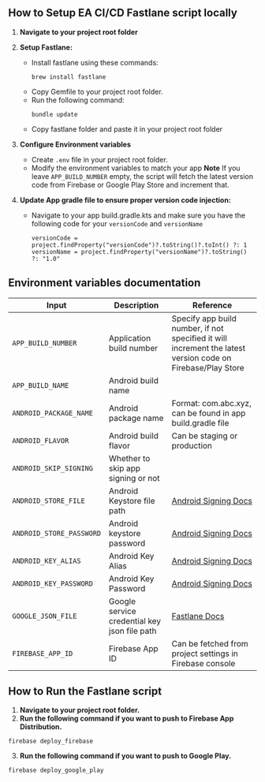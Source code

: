 ## How to Setup EA CI/CD Fastlane script locally

1. **Navigate to your project root folder**

2. **Setup Fastlane:**
   - Install fastlane using these commands:
      ```
      brew install fastlane
      ```
   - Copy Gemfile to your project root folder.
   - Run the following command:
     ```
     bundle update
     ```
   - Copy fastlane folder and paste it in your project root folder

3. **Configure Environment variables**
   - Create `.env` file in your project root folder.
   - Modify the environment variables to match your app **Note** If you leave `APP_BUILD_NUMBER` empty, the script will fetch the latest version code from Firebase or Google Play Store and increment that.

4. **Update App gradle file to ensure proper version code injection:**
   - Navigate to your app build.gradle.kts and make sure you have the following code for your `versionCode` and `versionName`
      ```
      versionCode = project.findProperty("versionCode")?.toString()?.toInt() ?: 1
      versionName = project.findProperty("versionName")?.toString() ?: "1.0"
      ```

## Environment variables documentation

| Input                       | Description                       | Reference                                                                                              |
|-----------------------------|-----------------------------------|--------------------------------------------------------------------------------------------------------|
| `APP_BUILD_NUMBER`          | Application build number         | Specify app build number, if not specified it will increment the latest version code on Firebase/Play Store  |
| `APP_BUILD_NAME`        | Android build name      |                              |
| `ANDROID_PACKAGE_NAME`   | Android package name | Format: com.abc.xyz, can be found in app build.gradle file                     |
| `ANDROID_FLAVOR`        | Android build flavor            | Can be staging or production                         |
| `ANDROID_SKIP_SIGNING`    | Whether to skip app signing or not |    |
| `ANDROID_STORE_FILE`           | Android Keystore file path | [Android Signing Docs](https://developer.android.com/studio/publish/app-signing)                  |
| `ANDROID_STORE_PASSWORD`                 | Android keystore password | [Android Signing Docs](https://developer.android.com/studio/publish/app-signing)                  |
| `ANDROID_KEY_ALIAS`              | Android Key Alias       | [Android Signing Docs](https://developer.android.com/studio/publish/app-signing)                                                                                                       |
| `ANDROID_KEY_PASSWORD` | Android Key Password | [Android Signing Docs](https://developer.android.com/studio/publish/app-signing) |
| `GOOGLE_JSON_FILE`            | Google service credential key json file path | [Fastlane Docs](https://docs.fastlane.tools/getting-started/android/setup/)                                           |
| `FIREBASE_APP_ID`           | Firebase App ID                                  | Can be fetched from project settings in Firebase console |


## How to Run the Fastlane script

1. **Navigate to your project root folder.**
2. **Run the following command if you want to push to Firebase App Distribution.**
  ```
  firebase deploy_firebase
  ```
3. **Run the following command if you want to push to Google Play.**
  ```
  firebase deploy_google_play
  ```
